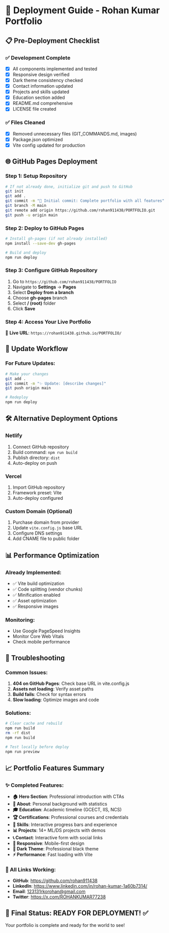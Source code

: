 # 🚀 Deployment Guide - Rohan Kumar Portfolio

## 📋 Pre-Deployment Checklist

### ✅ Development Complete
- [x] All components implemented and tested
- [x] Responsive design verified
- [x] Dark theme consistency checked
- [x] Contact information updated
- [x] Projects and skills updated
- [x] Education section added
- [x] README.md comprehensive
- [x] LICENSE file created

### ✅ Files Cleaned
- [x] Removed unnecessary files (GIT_COMMANDS.md, images)
- [x] Package.json optimized
- [x] Vite config updated for production

## 🌐 GitHub Pages Deployment

### Step 1: Setup Repository
```bash
# If not already done, initialize git and push to GitHub
git init
git add .
git commit -m "🚀 Initial commit: Complete portfolio with all features"
git branch -M main
git remote add origin https://github.com/rohan911438/PORTFOLIO.git
git push -u origin main
```

### Step 2: Deploy to GitHub Pages
```bash
# Install gh-pages (if not already installed)
npm install --save-dev gh-pages

# Build and deploy
npm run deploy
```

### Step 3: Configure GitHub Repository
1. Go to `https://github.com/rohan911438/PORTFOLIO`
2. Navigate to **Settings** → **Pages**
3. Select **Deploy from a branch**
4. Choose **gh-pages** branch
5. Select **/ (root)** folder
6. Click **Save**

### Step 4: Access Your Live Portfolio
🔗 **Live URL**: `https://rohan911438.github.io/PORTFOLIO/`

## 🔄 Update Workflow

### For Future Updates:
```bash
# Make your changes
git add .
git commit -m "✨ Update: [describe changes]"
git push origin main

# Redeploy
npm run deploy
```

## 🛠️ Alternative Deployment Options

### Netlify
1. Connect GitHub repository
2. Build command: `npm run build`
3. Publish directory: `dist`
4. Auto-deploy on push

### Vercel
1. Import GitHub repository
2. Framework preset: Vite
3. Auto-deploy configured

### Custom Domain (Optional)
1. Purchase domain from provider
2. Update `vite.config.js` base URL
3. Configure DNS settings
4. Add CNAME file to public folder

## 📊 Performance Optimization

### Already Implemented:
- ✅ Vite build optimization
- ✅ Code splitting (vendor chunks)
- ✅ Minification enabled
- ✅ Asset optimization
- ✅ Responsive images

### Monitoring:
- Use Google PageSpeed Insights
- Monitor Core Web Vitals
- Check mobile performance

## 🔧 Troubleshooting

### Common Issues:
1. **404 on GitHub Pages**: Check base URL in vite.config.js
2. **Assets not loading**: Verify asset paths
3. **Build fails**: Check for syntax errors
4. **Slow loading**: Optimize images and code

### Solutions:
```bash
# Clear cache and rebuild
npm run build
rm -rf dist
npm run build

# Test locally before deploy
npm run preview
```

## 📈 Portfolio Features Summary

### ✨ Completed Features:
- **🏠 Hero Section**: Professional introduction with CTAs
- **👤 About**: Personal background with statistics
- **🎓 Education**: Academic timeline (GCECT, IIS, NCS)
- **🏆 Certifications**: Professional courses and credentials
- **💼 Skills**: Interactive progress bars and experience
- **📊 Projects**: 14+ ML/DS projects with demos
- **📞 Contact**: Interactive form with social links
- **📱 Responsive**: Mobile-first design
- **🎨 Dark Theme**: Professional black theme
- **⚡ Performance**: Fast loading with Vite

### 🔗 All Links Working:
- **GitHub**: https://github.com/rohan911438
- **LinkedIn**: https://www.linkedin.com/in/rohan-kumar-1a60b7314/
- **Email**: 123131rkorohan@gmail.com
- **Twitter**: https://x.com/ROHANKUMAR77238

## 🎯 Final Status: READY FOR DEPLOYMENT! ✅

Your portfolio is complete and ready for the world to see!
